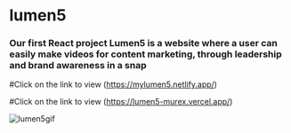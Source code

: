 # lumen5
### Our first React project Lumen5 is a website where a user can easily make videos for content marketing, through leadership and brand awareness in a snap
#Click on the link to view (https://mylumen5.netlify.app/)

#Click on the link to view (https://lumen5-murex.vercel.app/)

![lumen5gif](https://user-images.githubusercontent.com/97456472/181441279-1987dbbe-c6ae-43e3-8dd0-e273119e5fae.gif)
